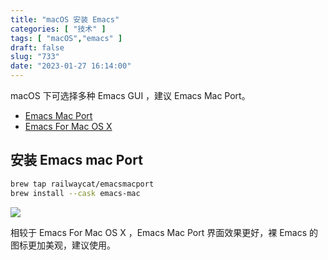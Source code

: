 ```yaml
---
title: "macOS 安装 Emacs"
categories: [ "技术" ]
tags: [ "macOS","emacs" ]
draft: false
slug: "733"
date: "2023-01-27 16:14:00"
---
```


macOS 下可选择多种 Emacs GUI ，建议 Emacs Mac Port。

- [Emacs Mac Port](https://github.com/railwaycat/homebrew-emacsmacport)
- [Emacs For Mac OS X](https://emacsformacosx.com/)

## 安装 Emacs mac Port

```bash
brew tap railwaycat/emacsmacport
brew install --cask emacs-mac
```

![](https://imagehost-cdn.frytea.com/images/2023/01/27/2023012716128513933236e6d1c4dce.png)

相较于 Emacs For Mac OS X ，Emacs Mac Port 界面效果更好，裸 Emacs 的图标更加美观，建议使用。




